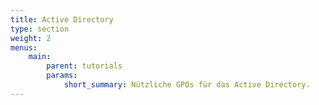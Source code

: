 ```yaml
---
title: Active Directory
type: section
weight: 2
menus:
    main:
        parent: tutorials
        params:
            short_summary: Nützliche GPOs für das Active Directory.
---
```

